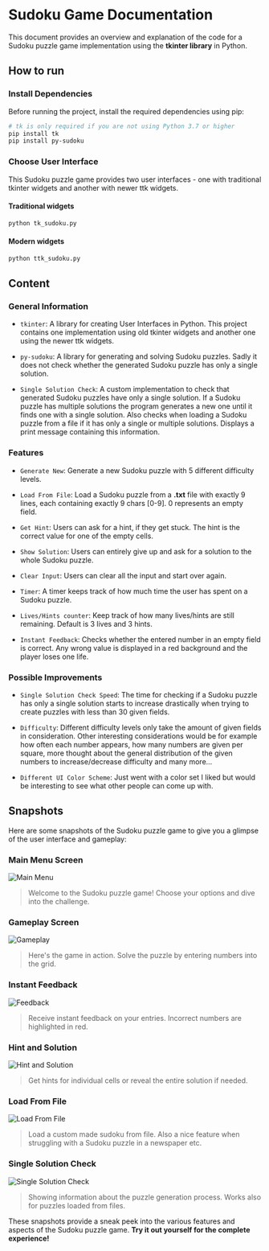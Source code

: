 # Sudoku Game Documentation

This document provides an overview and explanation of the code for a Sudoku puzzle game implementation using the **tkinter library** in Python.

## How to run

### Install Dependencies

Before running the project, install the required dependencies using pip:

``` bash
# tk is only required if you are not using Python 3.7 or higher
pip install tk
pip install py-sudoku
```

### Choose User Interface

This Sudoku puzzle game provides two user interfaces - one with traditional tkinter widgets and another with newer ttk widgets.

#### Traditional widgets

``` bash
python tk_sudoku.py
```

#### Modern widgets

``` bash
python ttk_sudoku.py
```

## Content

### General Information

- `tkinter`: A library for creating User Interfaces in Python. This project contains one implementation using old tkinter widgets and another one using the newer ttk widgets.

- `py-sudoku`: A library for generating and solving Sudoku puzzles. Sadly it does not check whether the generated Sudoku puzzle has only a single solution.

- `Single Solution Check`: A custom implementation to check that generated Sudoku puzzles have only a single solution. If a Sudoku puzzle has multiple solutions the program generates a new one until it finds one with a single solution. Also checks when loading a Sudoku puzzle from a file if it has only a single or multiple solutions. Displays a print message containing this information.

### Features

- `Generate New`: Generate a new Sudoku puzzle with 5 different difficulty levels.

- `Load From File`: Load a Sudoku puzzle from a **.txt** file with exactly 9 lines, each containing exactly 9 chars [0-9]. 0 represents an empty field.

- `Get Hint`: Users can ask for a hint, if they get stuck. The hint is the correct value for one of the empty cells.

- `Show Solution`: Users can entirely give up and ask for a solution to the whole Sudoku puzzle.

- `Clear Input`: Users can clear all the input and start over again.

- `Timer`: A timer keeps track of how much time the user has spent on a Sudoku puzzle.

- `Lives/Hints counter`: Keep track of how many lives/hints are still remaining. Default is 3 lives and 3 hints.

- `Instant Feedback`: Checks whether the entered number in an empty field is correct. Any wrong value is displayed in a red background and the player loses one life.

### Possible Improvements

- `Single Solution Check Speed`: The time for checking if a Sudoku puzzle has only a single solution starts to increase drastically when trying to create puzzles with less than 30 given fields.

- `Difficulty`: Different difficulty levels only take the amount of given fields in consideration. Other interesting considerations would be for example how often each number appears, how many numbers are given per square, more thought about the general distribution of the given numbers to increase/decrease difficulty and many more...

- `Different UI Color Scheme`: Just went with a color set I liked but would be interesting to see what other people can come up with.

## Snapshots

Here are some snapshots of the Sudoku puzzle game to give you a glimpse of the user interface and gameplay:

### Main Menu Screen

![Main Menu](snapshots/tk_menu_screen.png)
> Welcome to the Sudoku puzzle game! Choose your options and dive into the challenge.

### Gameplay Screen

![Gameplay](snapshots/tk_sudoku_screen.png)
> Here's the game in action. Solve the puzzle by entering numbers into the grid.

### Instant Feedback

![Feedback](snapshots/tk_sudoku_screen_feedback.png)
> Receive instant feedback on your entries. Incorrect numbers are highlighted in red.

### Hint and Solution

![Hint and Solution](snapshots/tk_show_solution.png)
> Get hints for individual cells or reveal the entire solution if needed.

### Load From File

![Load From File](snapshots/tk_load_from_file.png)
> Load a custom made sudoku from file. Also a nice feature when struggling with a Sudoku puzzle in a newspaper etc.

### Single Solution Check

![Single Solution Check](snapshots/single_solution_check.png)
> Showing information about the puzzle generation process. Works also for puzzles loaded from files.

These snapshots provide a sneak peek into the various features and aspects of the Sudoku puzzle game. **Try it out yourself for the complete experience!**
